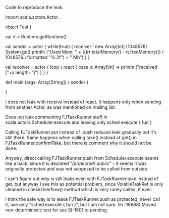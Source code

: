 Code to reproduce the leak:

import scala.actors.Actor._

object Test {

  val rt = Runtime.getRuntime()

  val sender = actor {
    while(true) {
      receiver ! new Array[Int] (1048576)
      System.gc()
      println ("Used Mem: " + (((rt.totalMemory() - rt.freeMemory()) / 1048576.) formatted "%.2f") + " Mb")
    }
  }

  val receiver = actor {
    loop {
      react {
        case x: Array[Int] => println ("received ["+x.length+"]")
      }
    }
  }

  def main (args: Array[String]) {
    sender
  }

}

I does not leak with receive instead of react.
It happens only when sending from another Actor, as was mentioned on mailing list.

Does not leak commenting FJTaskRunner stuff in scala.actors.Scheduler.execute and leaving only
sched execute { fun }

Calling FJTaskRunner.put instead of .push reduces leak gradually but it's still there.
Same happens when calling take() instead of get() in FJTaskRunner.confirmTake, but there is comment why it should not be done.

Anyway, direct calling FJTaskRunner.push from Scheduler.execute seems like a hack, since it is declared "/*protected*/ public" - it seems it was originally protected and was not supposed to be called from outside.

I can't figure out why is still leaks even with FJTaskRunner.take instead of get, but anyway I see this as potential problem, since VolatileTaskRef is only cleaned in checkOverflow() method which is very rarely called, if ever.

I think the safe way is to leave FJTaskRunner.push as protected, never call it, use only "sched execute { fun }", but I am not sure.
(In r19988) Moved non-deterministic test for see SI-1801 to pending.

